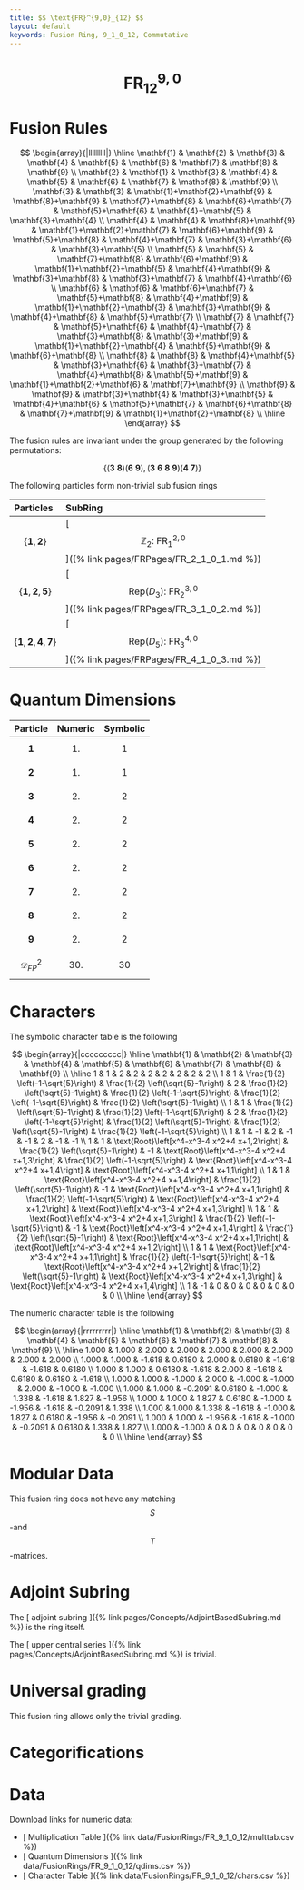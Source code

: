 ```yaml
---
title: $$ \text{FR}^{9,0}_{12} $$
layout: default
keywords: Fusion Ring, 9_1_0_12, Commutative
---
```

# $$ \text{FR}^{9,0}_{12} $$


# Fusion Rules

$$
\begin{array}{|lllllllll|}
\hline
 \mathbf{1} & \mathbf{2} & \mathbf{3} & \mathbf{4} & \mathbf{5} & \mathbf{6} & \mathbf{7} & \mathbf{8} & \mathbf{9} \\
 \mathbf{2} & \mathbf{1} & \mathbf{3} & \mathbf{4} & \mathbf{5} & \mathbf{6} & \mathbf{7} & \mathbf{8} & \mathbf{9} \\
 \mathbf{3} & \mathbf{3} & \mathbf{1}+\mathbf{2}+\mathbf{9} & \mathbf{8}+\mathbf{9} & \mathbf{7}+\mathbf{8} & \mathbf{6}+\mathbf{7} & \mathbf{5}+\mathbf{6} & \mathbf{4}+\mathbf{5} & \mathbf{3}+\mathbf{4} \\
 \mathbf{4} & \mathbf{4} & \mathbf{8}+\mathbf{9} & \mathbf{1}+\mathbf{2}+\mathbf{7} & \mathbf{6}+\mathbf{9} & \mathbf{5}+\mathbf{8} & \mathbf{4}+\mathbf{7} & \mathbf{3}+\mathbf{6} & \mathbf{3}+\mathbf{5} \\
 \mathbf{5} & \mathbf{5} & \mathbf{7}+\mathbf{8} & \mathbf{6}+\mathbf{9} & \mathbf{1}+\mathbf{2}+\mathbf{5} & \mathbf{4}+\mathbf{9} & \mathbf{3}+\mathbf{8} & \mathbf{3}+\mathbf{7} & \mathbf{4}+\mathbf{6} \\
 \mathbf{6} & \mathbf{6} & \mathbf{6}+\mathbf{7} & \mathbf{5}+\mathbf{8} & \mathbf{4}+\mathbf{9} & \mathbf{1}+\mathbf{2}+\mathbf{3} & \mathbf{3}+\mathbf{9} & \mathbf{4}+\mathbf{8} & \mathbf{5}+\mathbf{7} \\
 \mathbf{7} & \mathbf{7} & \mathbf{5}+\mathbf{6} & \mathbf{4}+\mathbf{7} & \mathbf{3}+\mathbf{8} & \mathbf{3}+\mathbf{9} & \mathbf{1}+\mathbf{2}+\mathbf{4} & \mathbf{5}+\mathbf{9} & \mathbf{6}+\mathbf{8} \\
 \mathbf{8} & \mathbf{8} & \mathbf{4}+\mathbf{5} & \mathbf{3}+\mathbf{6} & \mathbf{3}+\mathbf{7} & \mathbf{4}+\mathbf{8} & \mathbf{5}+\mathbf{9} & \mathbf{1}+\mathbf{2}+\mathbf{6} & \mathbf{7}+\mathbf{9} \\
 \mathbf{9} & \mathbf{9} & \mathbf{3}+\mathbf{4} & \mathbf{3}+\mathbf{5} & \mathbf{4}+\mathbf{6} & \mathbf{5}+\mathbf{7} & \mathbf{6}+\mathbf{8} & \mathbf{7}+\mathbf{9} & \mathbf{1}+\mathbf{2}+\mathbf{8} \\
\hline
\end{array}
$$


The fusion rules are invariant under the group generated by the following permutations:

$$ \{(\mathbf{3} \  \mathbf{8}) (\mathbf{6} \  \mathbf{9}), (\mathbf{3} \  \mathbf{6} \  \mathbf{8} \  \mathbf{9}) (\mathbf{4} \  \mathbf{7})\} $$


The following particles form non-trivial sub fusion rings

| Particles | SubRing |
| :------ | :------ |
| $$ \{\mathbf{1},\mathbf{2}\} $$ | [ $$ \mathbb{Z}_2:\ \text{FR}^{2,0}_{1} $$ ]({% link pages/FRPages/FR_2_1_0_1.md %}) |
| $$ \{\mathbf{1},\mathbf{2},\mathbf{5}\} $$ | [ $$ \left.\text{Rep(}D_3\right):\ \text{FR}^{3,0}_{2} $$ ]({% link pages/FRPages/FR_3_1_0_2.md %}) |
| $$ \{\mathbf{1},\mathbf{2},\mathbf{4},\mathbf{7}\} $$ | [ $$ \left.\text{Rep(}D_5\right):\ \text{FR}^{4,0}_{3} $$ ]({% link pages/FRPages/FR_4_1_0_3.md %}) |

# Quantum Dimensions

| Particle | Numeric | Symbolic |
| :------ | :------ | :------ |
| $$ \mathbf{1} $$ | $$ 1. $$ | $$ 1 $$ |
| $$ \mathbf{2} $$ | $$ 1. $$ | $$ 1 $$ |
| $$ \mathbf{3} $$ | $$ 2. $$ | $$ 2 $$ |
| $$ \mathbf{4} $$ | $$ 2. $$ | $$ 2 $$ |
| $$ \mathbf{5} $$ | $$ 2. $$ | $$ 2 $$ |
| $$ \mathbf{6} $$ | $$ 2. $$ | $$ 2 $$ |
| $$ \mathbf{7} $$ | $$ 2. $$ | $$ 2 $$ |
| $$ \mathbf{8} $$ | $$ 2. $$ | $$ 2 $$ |
| $$ \mathbf{9} $$ | $$ 2. $$ | $$ 2 $$ |
| $$ \mathcal{D}_{FP}^2 $$ | $$ 30. $$ | $$ 30 $$ |

# Characters

The symbolic character table is the following

$$
\begin{array}{|ccccccccc|}
\hline
 \mathbf{1} & \mathbf{2} & \mathbf{3} & \mathbf{4} & \mathbf{5} & \mathbf{6} & \mathbf{7} & \mathbf{8} & \mathbf{9} \\
\hline
 1 & 1 & 2 & 2 & 2 & 2 & 2 & 2 & 2 \\
 1 & 1 & \frac{1}{2} \left(-1-\sqrt{5}\right) & \frac{1}{2} \left(\sqrt{5}-1\right) & 2 & \frac{1}{2} \left(\sqrt{5}-1\right) & \frac{1}{2} \left(-1-\sqrt{5}\right) & \frac{1}{2} \left(-1-\sqrt{5}\right) & \frac{1}{2} \left(\sqrt{5}-1\right) \\
 1 & 1 & \frac{1}{2} \left(\sqrt{5}-1\right) & \frac{1}{2} \left(-1-\sqrt{5}\right) & 2 & \frac{1}{2} \left(-1-\sqrt{5}\right) & \frac{1}{2} \left(\sqrt{5}-1\right) & \frac{1}{2} \left(\sqrt{5}-1\right) & \frac{1}{2} \left(-1-\sqrt{5}\right) \\
 1 & 1 & -1 & 2 & -1 & -1 & 2 & -1 & -1 \\
 1 & 1 & \text{Root}\left[x^4-x^3-4 x^2+4 x+1,2\right] & \frac{1}{2} \left(\sqrt{5}-1\right) & -1 & \text{Root}\left[x^4-x^3-4 x^2+4 x+1,3\right] & \frac{1}{2} \left(-1-\sqrt{5}\right) & \text{Root}\left[x^4-x^3-4 x^2+4 x+1,4\right] & \text{Root}\left[x^4-x^3-4 x^2+4 x+1,1\right] \\
 1 & 1 & \text{Root}\left[x^4-x^3-4 x^2+4 x+1,4\right] & \frac{1}{2} \left(\sqrt{5}-1\right) & -1 & \text{Root}\left[x^4-x^3-4 x^2+4 x+1,1\right] & \frac{1}{2} \left(-1-\sqrt{5}\right) & \text{Root}\left[x^4-x^3-4 x^2+4 x+1,2\right] & \text{Root}\left[x^4-x^3-4 x^2+4 x+1,3\right] \\
 1 & 1 & \text{Root}\left[x^4-x^3-4 x^2+4 x+1,3\right] & \frac{1}{2} \left(-1-\sqrt{5}\right) & -1 & \text{Root}\left[x^4-x^3-4 x^2+4 x+1,4\right] & \frac{1}{2} \left(\sqrt{5}-1\right) & \text{Root}\left[x^4-x^3-4 x^2+4 x+1,1\right] & \text{Root}\left[x^4-x^3-4 x^2+4 x+1,2\right] \\
 1 & 1 & \text{Root}\left[x^4-x^3-4 x^2+4 x+1,1\right] & \frac{1}{2} \left(-1-\sqrt{5}\right) & -1 & \text{Root}\left[x^4-x^3-4 x^2+4 x+1,2\right] & \frac{1}{2} \left(\sqrt{5}-1\right) & \text{Root}\left[x^4-x^3-4 x^2+4 x+1,3\right] & \text{Root}\left[x^4-x^3-4 x^2+4 x+1,4\right] \\
 1 & -1 & 0 & 0 & 0 & 0 & 0 & 0 & 0 \\
\hline
\end{array}
$$

The numeric character table is the following

$$
\begin{array}{|rrrrrrrrr|}
\hline
 \mathbf{1} & \mathbf{2} & \mathbf{3} & \mathbf{4} & \mathbf{5} & \mathbf{6} & \mathbf{7} & \mathbf{8} & \mathbf{9} \\
\hline
 1.000 & 1.000 & 2.000 & 2.000 & 2.000 & 2.000 & 2.000 & 2.000 & 2.000 \\
 1.000 & 1.000 & -1.618 & 0.6180 & 2.000 & 0.6180 & -1.618 & -1.618 & 0.6180 \\
 1.000 & 1.000 & 0.6180 & -1.618 & 2.000 & -1.618 & 0.6180 & 0.6180 & -1.618 \\
 1.000 & 1.000 & -1.000 & 2.000 & -1.000 & -1.000 & 2.000 & -1.000 & -1.000 \\
 1.000 & 1.000 & -0.2091 & 0.6180 & -1.000 & 1.338 & -1.618 & 1.827 & -1.956 \\
 1.000 & 1.000 & 1.827 & 0.6180 & -1.000 & -1.956 & -1.618 & -0.2091 & 1.338 \\
 1.000 & 1.000 & 1.338 & -1.618 & -1.000 & 1.827 & 0.6180 & -1.956 & -0.2091 \\
 1.000 & 1.000 & -1.956 & -1.618 & -1.000 & -0.2091 & 0.6180 & 1.338 & 1.827 \\
 1.000 & -1.000 & 0 & 0 & 0 & 0 & 0 & 0 & 0 \\
\hline
\end{array}
$$

# Modular Data

This fusion ring does not have any matching $$ S $$-and $$ T $$-matrices.

# Adjoint Subring

The [ adjoint subring ]({% link pages/Concepts/AdjointBasedSubring.md %}) is the ring itself.

The [ upper central series ]({% link pages/Concepts/AdjointBasedSubring.md %}) is trivial.

# Universal grading

This fusion ring allows only the trivial grading.

# Categorifications



# Data

Download links for numeric data:

* [ Multiplication Table ]({% link data/FusionRings/FR_9_1_0_12/multtab.csv %})
* [ Quantum Dimensions ]({% link data/FusionRings/FR_9_1_0_12/qdims.csv %})
* [ Character Table ]({% link data/FusionRings/FR_9_1_0_12/chars.csv %})